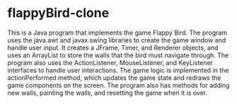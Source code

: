 # flappyBird-clone
This is a Java program that implements the game Flappy Bird. 
The program uses the java.awt and javax.swing libraries to create the game window and handle user input.
It creates a JFrame, Timer, and Renderer objects, and uses an ArrayList to store the walls that the bird must navigate through. The program also uses the ActionListener, MouseListener, and KeyListener interfaces to handle user interactions. 
The game logic is implemented in the actionPerformed method, which updates the game state and redraws the game components on the screen. 
The program also has methods for adding new walls, painting the walls, and resetting the game when it is over.
